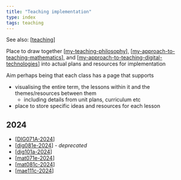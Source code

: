 ```yaml
---
title: "Teaching implementation"
type: index
tags: teaching
---
```


See also: [[teaching]]

Place to draw together [[my-teaching-philosophy]], [[my-approach-to-teaching-mathematics]], and [[my-approach-to-teaching-digital-technologies]] into actual plans and resources for implementation

Aim perhaps being that each class has a page that supports

- visualising the entire term, the lessons within it and the themes/resources between them
    - including details from unit plans, curriculum etc
- place to store specific ideas and resources for each lesson


## 2024

- [[DIG071A-2024]]
- [[dig081e-2024]] - _deprecated_
- [[dig101a-2024]]
- [[mat071e-2024]]
- [[mat081c-2024]]
- [[mae111c-2024]]

[//begin]: # "Autogenerated link references for markdown compatibility"
[teaching]: ../teaching "Teaching"
[my-teaching-philosophy]: ../my-teaching-philosophy "My Teaching Philosophy"
[my-approach-to-teaching-mathematics]: ../Mathematics/my-approach-to-teaching-mathematics "My approach to teaching mathematics"
[my-approach-to-teaching-digital-technologies]: ../Mathematics/my-approach-to-teaching-digital-technologies "My approach to teaching digital technologies"
[DIG071A-2024]: 2024/DIG071A/DIG071A-2024 "DIG071A-2024"
[dig081e-2024]: 2024/DIG081E/dig081e-2024 "DIG081E 2024"
[dig101a-2024]: 2024/DIG101A/dig101a-2024 "DIG101A-2024"
[mat071e-2024]: 2024/MAT071E/mat071e-2024 "mat071e-2024"
[mat081c-2024]: 2024/MAT081C/mat081c-2024 "MAT081C-2024"
[mae111c-2024]: 2024/MAE111C/mae111c-2024 "MAE111C-2024"
[//end]: # "Autogenerated link references"